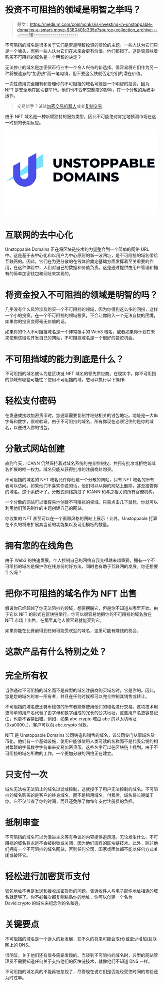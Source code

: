 # 投资不可阻挡的领域是明智之举吗？

> 原文：<https://medium.com/coinmonks/is-investing-in-unstoppable-domains-a-smart-move-6380401c335e?source=collection_archive---------16----------------------->

不可阻挡的域名是很多关于它们是否是明智投资的辩论的主题。一些人认为它们只是一个噱头，而另一些人认为它们在未来会更有价值。他们都错了。这是否意味着购买不可阻挡的域名是一个明智的决定？

无法停止的域名是加密货币行业中一个令人兴奋的新选择。很容易将它们作为另一种将被遗忘的“加密热”而一笔勾销，但不要这么快就否定它们的潜在价值。

一次性费用完全拥有和管理你的不可阻挡的域名可能是一个明智的投资，因为 NFT 是安全地在区块链举行。他们也不受审查制度的影响，在一个分散的系统中运作。

> 交易新手？试试[加密交易机器人](/coinmonks/crypto-trading-bot-c2ffce8acb2a)或者[复制交易](/coinmonks/top-10-crypto-copy-trading-platforms-for-beginners-d0c37c7d698c)

由于 NFT 域名是一种新颖独特的服务类型，因此不可能绝对肯定地预测市场在这一时刻的长期反应。

![](img/9fd48866d46fa5bc98b1c0c112f1e12f.png)

# 互联网的去中心化

Unstoppable Domains 正在将区块链技术的力量整合到一个简单的网络 URL 中。这是基于去中心化和以用户为中心原则的新一波网址，是不可阻挡的域名带给互联网的。因此，它们在为更分散的在线体验奠定基础方面发挥着至关重要的作用，在这种体验中，人们对自己的数据和价值负责。这是通过提供由用户管理和拥有的简单加密钱包和网址来实现的。

# 将资金投入不可阻挡的领域是明智的吗？

几乎没有什么风险涉及购买一个不可阻挡的领域，因为你得到这么多的回报，这样一个小的投资。在一个不可阻挡的领域投资，不会让你陷入一个无法自拔的困境，如果你的投资变得毫无价值的话。

如果你的个人不可阻挡域名是一个非常抢手的 Web3 域名，或者如果你计划在未来使用该域名开发自己的网站，不可阻挡域名是一个很好的投资机会。

# 不可阻挡域的能力到底是什么？

不可阻挡的域名被认为是区块链 NFT 域名的领先供应商。在现实中，你不可阻挡的领域有哪些可能性？使用不可阻挡的域，您可以执行以下操作:

# 轻松支付密码

在发送或接收加密货币时，您通常需要复制并粘贴相关的钱包地址。地址是一大串字母和数字，很难验证。由于不可阻挡的域名，所有你现在必须记住的是你的域名，以便进入你的钱包。

# 分散式网站创建

直到今天，ICANN 仍然保持着对域名系统的完全控制权，并拥有批准或拒绝新域名扩展的唯一权力。域名只能从获得批准的注册商处购买。

不可阻挡的域名的 NFT 域名允许你创建一个分散的网站，只有 NFT 域名的所有者可以访问。如果他们不喜欢你说的话，他们可以从你的网站上删除，甚至接管你的域名。这个系统坏了。分散式网络跳过了 ICANN 和与之相关的所有官僚机构。

一个分散的网站可以很容易地创建不可阻挡的领域。只需点击几下鼠标，你就可以利用他们预先制作的主题创建自己的网站。

你收集的 NFT 甚至可以在一个画廊风格的网站上展示！此外，Unstoppable 打算在不久的将来扩展其当前的功能集以及可用模板的数量。

# 拥有您的在线角色

由于 Web3 的快速发展，个人控制自己的网络自我变得越来越重要。拥有一个不可阻挡的域名是保护你在线身份的好方法，同时也有助于互联网的发展。你还想要什么吗？

# 把你不可阻挡的域名作为 NFT 出售

假设你已经超越了你无法阻挡的领域，想要摆脱它，但是你不知道从哪里开始。由于它以 NFT 的形式在区块链举行，你可以很容易地把你的不可阻挡的域名放在 NFT 市场上出售，在那里其他人很容易就能买到它。

如果你能在比赛前得到任何可能受欢迎的域名，这里可能有赚钱的机会。

# 这款产品有什么特别之处？

# 完全所有权

当你通过不可阻挡的域名而不是典型的域名注册商购买域名时，它是你的。因此，您是您的域名的唯一所有者，并且在任何时候都可以完全控制其销售或转让。

不可阻挡的域名使比特币钱包的所有者能够使用他们的域名进行交易。这项技术用更简单的用户名代替了由字母和数字组成的冗长的公共地址，这些用户名更容易记住，也更不容易出错。例如，如果 abc.crypto 域由 abc 的以太坊地址(0xa0000..)，客户可以向 abc.crypto 付款。

NFT 是 Unstoppable Domains 公司铸造和销售的域名，该公司专门从事域名货币化。他们有一个基础设施，使用户能够使用人类可读的名称而不是代表公钥的相对繁琐的字母数字字符串来交易加密货币。这些名字可以在区块链上找到。由于不可阻挡的域名所做的工作，一个更加分散的网络正在建立。

# 只支付一次

域名无法被无法阻止的域名过滤或控制，这就授予了用户无法控制的域名。不可阻挡的域名购买的是客户的终身域名，而不是租用域名。付费后，域名将长期属于你。它不仅节省了你的时间，而且还免除了你每年支付注册费的负担。

# 抵制审查

不可阻挡的域名可以为激进主义等有争议的内容提供避风港。无论发生什么，不可阻挡的域名将永远不会被封锁或关闭，因为他们固有的区块链技术。此外，除非他们拥有一个不可阻挡的域名网站，否则任何公司、国家或团体都不能以任何方式关闭或破坏它。

# 轻松进行加密货币支付

钱包地址不再是发送和接收加密货币的问题。告诉收件人与电子邮件地址相连的域名就足够了。你不必每次都复制粘贴你的地址，你可以创建一个名为 David.crypto 的域名来纪念你的名和姓。

# 关键要点

不可阻挡的域名是一个迷人的新发展，在不久的将来可能会取代(或至少增加)互联网上的 DNS。

很明显，关于他们还有很多需要发现的。当谈到不可阻挡的域名时，典型的网站管理员不需要知道任何关于支持他们的区块链技术，就像他们不知道 DNS 一样。

不可阻挡的域名真的不能再被忽视了，尽管现在说它们是否能经受住时间的考验还为时过早。